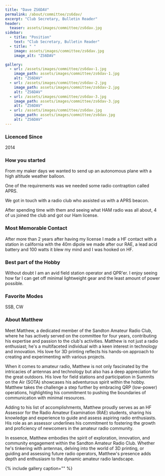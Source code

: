 ```yaml
---
title: "Dave ZS6DAV"
permalink: /about/committee/zs6dav/
excerpt: "Club Secretary, Bulletin Reader"
header:
  teaser: assets/images/committee/zs6dav.jpg
sidebar:
  - title: "Position"
    text: "Club Secretary, Bulletin Reader"
  - title: " "
    image: assets/images/committee/zs6dav.jpg
    image_alt: "ZS6DAV"

gallery:
  - url: /assets/images/committee/zs6dav-1.jpg
    image_path: assets/images/committee/zs6dav-1.jpg
    alt: "ZS6DAV"
  - url: /assets/images/committee/zs6dav-2.jpg
    image_path: assets/images/committee/zs6dav-2.jpg
    alt: "ZS6DAV"
  - url: /assets/images/committee/zs6dav-3.jpg
    image_path: assets/images/committee/zs6dav-3.jpg
    alt: "ZS6DAV"
  - url: /assets/images/committee/zs6dav.jpg
    image_path: assets/images/committee/zs6dav.jpg
    alt: "ZS6DAV"
---
```


### Licenced Since
2014

### How you started
From my maker days we wanted to send up an autonomous plane with a high altitude weather balloon. 

One of the requirements was we needed some radio contraption called APRS. 

We got in touch with a radio club who assisted us with a APRS beacon. 

After spending time with them and seeing what HAM radio was all about, 4 of us joined the club and got our Ham license.

### Most Memorable Contact
After more than 2 years after having my license I made a HF contact with a station in california with the 40m dipole we made after our RAE, a lead acid battery and 100 watts it blew my mind and I was hooked on HF.

### Best part of the Hobby
Without doubt I am an avid field station operator and QPR'er. I enjoy seeing how far I can get off minimal lightweight gear and the least amount of power possible.

### Favorite Modes
SSB, CW

### About Matthew 
Meet Matthew, a dedicated member of the Sandton Amateur Radio Club, where he has actively served on the committee for four years, contributing his expertise and passion to the club's activities. Matthew is not just a radio enthusiast; he's a multifaceted individual with a keen interest in technology and innovation. His love for 3D printing reflects his hands-on approach to creating and experimenting with various projects.

When it comes to amateur radio, Matthew is not only fascinated by the intricacies of antennas and technology but also has a deep appreciation for the great outdoors. His love for field stations and participation in Summits on the Air (SOTA) showcases his adventurous spirit within the hobby. Matthew takes the challenge a step further by embracing QRP (low-power) operations, highlighting his commitment to pushing the boundaries of communication with minimal resources.

Adding to his list of accomplishments, Matthew proudly serves as an HF Assessor for the Radio Amateur Examination (RAE) students, sharing his knowledge and experience to guide and assess aspiring radio enthusiasts. His role as an assessor underlines his commitment to fostering the growth and proficiency of newcomers in the amateur radio community.

In essence, Matthew embodies the spirit of exploration, innovation, and community engagement within the Sandton Amateur Radio Club. Whether he's tinkering with antennas, delving into the world of 3D printing, or guiding and assessing future radio operators, Matthew's presence adds depth and enthusiasm to the dynamic amateur radio landscape.


{% include gallery caption="" %}
